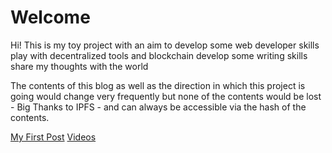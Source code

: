 # Welcome

Hi! This is my toy project with an aim to
  develop some web developer skills
  play with decentralized tools and blockchain
  develop some writing skills
  share my thoughts with the world

The contents of this blog as well as the direction in which this project is going would change very frequently but none of the contents would be lost - Big Thanks to IPFS - and can always be accessible via the hash of the contents.

[My First Post](http://localhost:8080/ipns/blog.shivgupt.com/FirstPost.html)
[Videos](http://localhost:8080/ipns/videos.shivgupt.com/videos.html)
